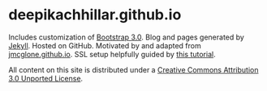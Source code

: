 deepikachhillar.github.io
========

Includes customization of <a href="https://getbootstrap.com/" target="_blank">Bootstrap 3.0</a>. Blog and pages generated by <a href="https://jekyllrb.com/" target="_blank">Jekyll</a>. Hosted on GitHub. Motivated by and adapted from <a href="https://github.com/jmcglone/jmcglone.github.io" target="_blank">jmcglone.github.io</a>. SSL setup helpfully guided by <a href="https://sheharyar.me/blog/free-ssl-for-github-pages-with-custom-domains/" target="_blank">this tutorial</a>.

All content on this site is distributed under a <a href="http://creativecommons.org/licenses/by/3.0/deed.en_US" target="_blank">Creative Commons Attribution 3.0 Unported License</a>.
